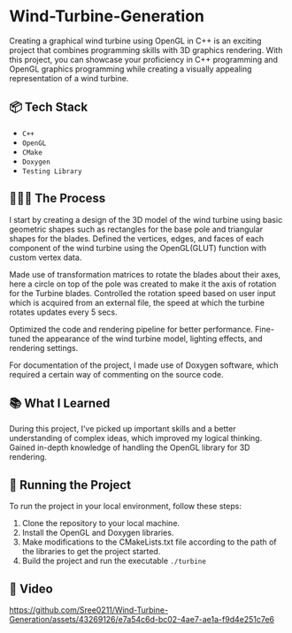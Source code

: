 # Wind-Turbine-Generation
Creating a graphical wind turbine using OpenGL in C++ is an exciting project that combines programming skills with 3D graphics rendering. With this project, you can showcase your proficiency in C++ programming and OpenGL graphics programming while creating a visually appealing representation of a wind turbine.

## 📦 Tech Stack
- `C++`
- `OpenGL`
- `CMake`
- `Doxygen`
- `Testing Library`

## 👩🏽‍🍳 The Process

I start by creating a design of the 3D model of the wind turbine using basic geometric shapes such as rectangles for the base pole and triangular shapes for the blades.
Defined the vertices, edges, and faces of each component of the wind turbine using the OpenGL(GLUT) function with custom vertex data.

Made use of transformation matrices to rotate the blades about their axes, here a circle on top of the pole was created to make it the axis of rotation for the Turbine blades. Controlled the rotation speed based on user input which is acquired from an external file, the speed at which the turbine rotates updates every 5 secs.

Optimized the code and rendering pipeline for better performance. Fine-tuned the appearance of the wind turbine model, lighting effects, and rendering settings.

For documentation of the project, I made use of Doxygen software, which required a certain way of commenting on the source code.

## 📚 What I Learned

During this project, I've picked up important skills and a better understanding of complex ideas, which improved my logical thinking. Gained in-depth knowledge of handling the OpenGL library for 3D rendering.


## 🚦 Running the Project

To run the project in your local environment, follow these steps:

1. Clone the repository to your local machine.
2. Install the OpenGL and Doxygen libraries.
3. Make modifications to the CMakeLists.txt file according to the path of the libraries to get the project started.
4. Build the project and run the executable `./turbine`

## 🍿 Video


https://github.com/Sree0211/Wind-Turbine-Generation/assets/43269126/e7a54c6d-bc02-4ae7-ae1a-f9d4e251c7e6




